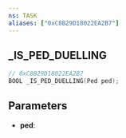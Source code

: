 ```yaml
---
ns: TASK
aliases: ["0xC8B29D18022EA2B7"]
---
```

## _IS_PED_DUELLING

```c
// 0xC8B29D18022EA2B7
BOOL _IS_PED_DUELLING(Ped ped);
```

## Parameters
* **ped**:
